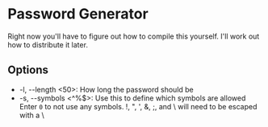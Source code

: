 # Password Generator
Right now you'll have to figure out how to compile this yourself.  I'll work
out how to distribute it later.

## Options
* -l, --length &lt;50&gt;: How long the password should be
* -s, --symbols &lt;^%$&gt;: Use this to define which symbols are allowed Enter `0` to not use any symbols.  !, ", ', &, ;, and \ will need to be escaped with a \
